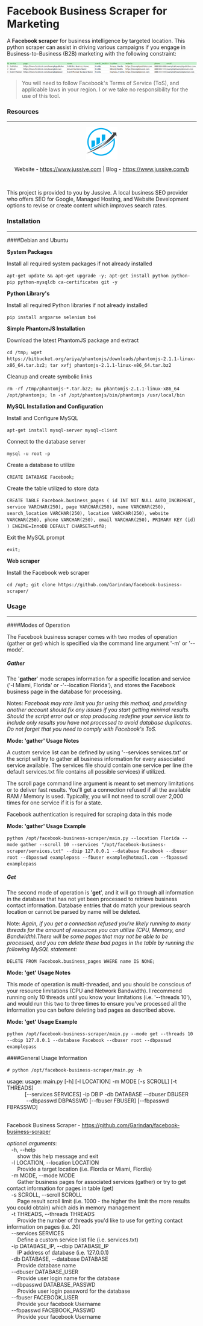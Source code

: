 # Facebook Business Scraper for Marketing

A **Facebook scraper** for business intelligence by targeted location. This python scraper can assist in driving various campaigns if you engage in Business-to-Business (B2B) marketing with the following constraint:

<img alt="Sample Data" src="https://github.com/Garindan/facebook-business-scraper/blob/gh-pages/images/Sample%20Data.png">

> You will need to follow Facebook's Terms of Service (ToS), and applicable laws in your region. I or we take no responsibility for the use of this tool.

### Resources
***
<div align="center" id="resources">
<img alt="Project Icon" src="https://github.com/Garindan/facebook-business-scraper/blob/gh-pages/images/Project%20Icon.png"><br>

Website - <a href="https://www.jussive.com" alt="Local SEO Service">https://www.jussive.com</a> | Blog - <a href="https://www.jussive.com/b" alt="SEO & SEM Blog">https://www.jussive.com/b</a>
</div><br>

<p align="left">This project is provided to you by Jussive. A local business SEO provider who offers SEO for Google, Managed Hosting, and Website Development options to revise or create content which improves search rates.</p>

### Installation
***
####Debian and Ubuntu

**System Packages**

Install all required system packages if not already installed

`apt-get update && apt-get upgrade -y; apt-get install python python-pip python-mysqldb ca-certificates git -y`

**Python Library's**

Install all required Python libraries if not already installed

`pip install argparse selenium bs4`

**Simple PhantomJS Installation**

Download the latest PhantomJS package and extract

`cd /tmp; wget https://bitbucket.org/ariya/phantomjs/downloads/phantomjs-2.1.1-linux-x86_64.tar.bz2; tar xvfj phantomjs-2.1.1-linux-x86_64.tar.bz2`

Cleanup and create symbolic links

`rm -rf /tmp/phantomjs-*.tar.bz2; mv phantomjs-2.1.1-linux-x86_64 /opt/phantomjs; ln -sf /opt/phantomjs/bin/phantomjs /usr/local/bin`

**MySQL Installation and Configuration**

Install and Configure MySQL

`apt-get install mysql-server mysql-client`

Connect to the database server

`mysql -u root -p`

Create a database to utilize

`CREATE DATABASE Facebook;`

Create the table utilized to store data

`CREATE TABLE Facebook.business_pages (
id INT NOT NULL AUTO_INCREMENT,
service VARCHAR(250),
page VARCHAR(250),
name VARCHAR(250),
search_location VARCHAR(250),
location VARCHAR(250),
website VARCHAR(250),
phone VARCHAR(250),
email VARCHAR(250),
PRIMARY KEY (id)
) ENGINE=InnoDB DEFAULT CHARSET=utf8;`

Exit the MySQL prompt

`exit;`

**Web scraper**

Install the Facebook web scraper

`cd /opt; git clone https://github.com/Garindan/facebook-business-scraper/`

### Usage
***

####Modes of Operation

The Facebook business scraper comes with two modes of operation (gather or get) which is specified via the command line argument '-m' or '--mode'. 

##### Gather

The '**gather**' mode scrapes information for a specific location and service ('-l Miami, Florida' or -'--location Florida'), and stores the Facebook business page in the database for processing. 

Notes: _Facebook may rate limit you for using this method, and providing another account should fix any issues if you start getting minimal results. Should the script error out or stop producing redefine your service lists to include only results you have not processed to avoid database duplicates. Do not forget that you need to comply with Facebook's ToS._

**Mode: 'gather' Usage Notes**

A custom service list can be defined by using '--services services.txt' or the script will try to gather all business information for every associated service available. The services file should contain one service per line (the default services.txt file contains all possible services) if utilized.

The scroll page command line argument is meant to set memory limitations or to deliver fast results. You'll get  a connection refused if all the available RAM / Memory is used. Typically, you will not need to scroll over 2,000 times for one service if it is for a state.

Facebook authentication is required for scraping data in this mode

**Mode: 'gather' Usage Example**

`python /opt/facebook-business-scraper/main.py --location Florida --mode gather --scroll 10 --services "/opt/facebook-business-scraper/services.txt" --dbip 127.0.0.1 --database Facebook --dbuser root --dbpasswd examplepass --fbuser example@hotmail.com --fbpasswd examplepass`

##### Get

The second mode of operation is '**get**', and it will go through all information in the database that has not yet been processed to retrieve business contact information. Database entries that do match your previous search location or cannot be parsed by name will be deleted.

Note: _Again, if you get a connection refused you're likely running to many threads for the amount of resources you can utilize (CPU, Memory, and Bandwidth).There will be some pages that may not be able to be processed, and you can delete these bad pages in the table by running the following MySQL statement:_

`DELETE FROM Facebook.business_pages WHERE name IS NONE;`

**Mode: 'get' Usage Notes**

This mode of operation is multi-threaded, and you should be conscious of your resource limitations (CPU and Network Bandwidth). I recommend running only 10 threads until you know your limitations (i.e. '--threads 10'), and would run this two to three times to ensure you've processed all the information you can before deleting bad pages as described above.

**Mode: 'get' Usage Example**

`python /opt/facebook-business-scraper/main.py --mode get --threads 10 --dbip 127.0.0.1 --database Facebook --dbuser root --dbpasswd examplepass`

####General Usage Information

`# python /opt/facebook-business-scraper/main.py -h`

<div id="usage">
usage: usage: main.py [-h] [-l LOCATION] -m MODE [-s SCROLL] [-t THREADS]<br>
&nbsp;&nbsp;&nbsp;&nbsp;&nbsp;&nbsp;&nbsp;&nbsp;&nbsp;&nbsp;&nbsp;&nbsp;[--services SERVICES] -ip DBIP -db DATABASE --dbuser DBUSER<br>
&nbsp;&nbsp;&nbsp;&nbsp;&nbsp;&nbsp;&nbsp;&nbsp;&nbsp;&nbsp;&nbsp;&nbsp; --dbpasswd DBPASSWD [--fbuser FBUSER] [--fbpasswd FBPASSWD]<br><br>

Facebook Business Scraper - https://github.com/Garindan/facebook-business-scraper

_optional arguments_:<br>
&nbsp;&nbsp; -h, --help<br>
&nbsp;&nbsp;&nbsp;&nbsp;&nbsp;&nbsp; show this help message and exit<br>
&nbsp;&nbsp; -l LOCATION, --location LOCATION<br>
&nbsp;&nbsp;&nbsp;&nbsp;&nbsp;&nbsp; Provide a target location (i.e. Flordia or Miami, Flordia)<br>
&nbsp;&nbsp; -m MODE, --mode MODE<br>
&nbsp;&nbsp;&nbsp;&nbsp;&nbsp;&nbsp; Gather business pages for associated services (gather) or try to get contact information for pages in table (get)<br>
&nbsp;&nbsp; -s SCROLL, --scroll SCROLL<br>
&nbsp;&nbsp;&nbsp;&nbsp;&nbsp;&nbsp; Page result scroll limit (i.e. 1000 - the higher the limit the more results you could obtain) which aids in memory management<br>
&nbsp;&nbsp; -t THREADS, --threads THREADS<br>
&nbsp;&nbsp;&nbsp;&nbsp;&nbsp;&nbsp; Provide the number of threads you'd like to use for getting contact information on pages (i.e. 20)<br>
&nbsp;&nbsp; --services SERVICES  
&nbsp;&nbsp;&nbsp;&nbsp;&nbsp;&nbsp; Define a custom service list file (i.e. services.txt)<br>
&nbsp;&nbsp; -ip DATABASE_IP, --dbip DATABASE_IP<br>
&nbsp;&nbsp;&nbsp;&nbsp;&nbsp;&nbsp; IP address of database (i.e. 127.0.0.1)<br>
&nbsp;&nbsp; -db DATABASE, --database DATABASE<br>
&nbsp;&nbsp;&nbsp;&nbsp;&nbsp;&nbsp; Provide database name<br>
&nbsp;&nbsp; --dbuser DATABASE_USER<br>
&nbsp;&nbsp;&nbsp;&nbsp;&nbsp;&nbsp; Provide user login name for the database<br>
&nbsp;&nbsp; --dbpasswd DATABASE_PASSWD<br>
&nbsp;&nbsp;&nbsp;&nbsp;&nbsp;&nbsp; Provide user login password for the database<br>
&nbsp;&nbsp; --fbuser FACEBOOK_USER<br>
&nbsp;&nbsp;&nbsp;&nbsp;&nbsp;&nbsp; Provide your facebook Username<br>
&nbsp;&nbsp; --fbpasswd FACEBOOK_PASSWD<br>
&nbsp;&nbsp;&nbsp;&nbsp;&nbsp;&nbsp; Provide your facebook Username<br>
<div>
